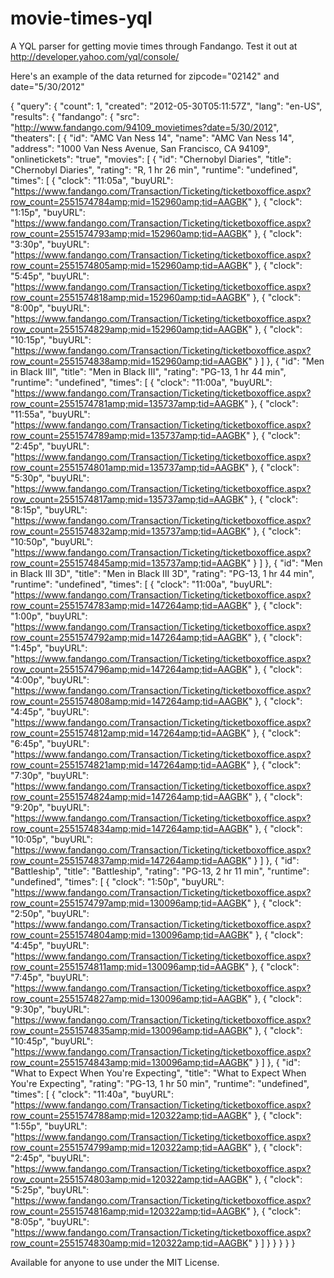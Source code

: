 movie-times-yql
===============

A YQL parser for getting movie times through Fandango. Test it out at http://developer.yahoo.com/yql/console/

Here's an example of the data returned for zipcode="02142" and date="5/30/2012"

{
 "query": {
  "count": 1,
  "created": "2012-05-30T05:11:57Z",
  "lang": "en-US",
  "results": {
   "fandango": {
    "src": "http://www.fandango.com/94109_movietimes?date=5/30/2012",
    "theaters": [
     {
      "id": "AMC Van Ness 14",
      "name": "AMC Van Ness 14",
      "address": "1000 Van Ness Avenue, San Francisco, CA 94109",
      "onlinetickets": "true",
      "movies": [
       {
        "id": "Chernobyl Diaries",
        "title": "Chernobyl Diaries",
        "rating": "R, 1 hr 26 min",
        "runtime": "undefined",
        "times": [
         {
          "clock": "11:05a",
          "buyURL": "https://www.fandango.com/Transaction/Ticketing/ticketboxoffice.aspx?row_count=2551574784amp;mid=152960amp;tid=AAGBK"
         },
         {
          "clock": "1:15p",
          "buyURL": "https://www.fandango.com/Transaction/Ticketing/ticketboxoffice.aspx?row_count=2551574793amp;mid=152960amp;tid=AAGBK"
         },
         {
          "clock": "3:30p",
          "buyURL": "https://www.fandango.com/Transaction/Ticketing/ticketboxoffice.aspx?row_count=2551574805amp;mid=152960amp;tid=AAGBK"
         },
         {
          "clock": "5:45p",
          "buyURL": "https://www.fandango.com/Transaction/Ticketing/ticketboxoffice.aspx?row_count=2551574818amp;mid=152960amp;tid=AAGBK"
         },
         {
          "clock": "8:00p",
          "buyURL": "https://www.fandango.com/Transaction/Ticketing/ticketboxoffice.aspx?row_count=2551574829amp;mid=152960amp;tid=AAGBK"
         },
         {
          "clock": "10:15p",
          "buyURL": "https://www.fandango.com/Transaction/Ticketing/ticketboxoffice.aspx?row_count=2551574838amp;mid=152960amp;tid=AAGBK"
         }
        ]
       },
       {
        "id": "Men in Black III",
        "title": "Men in Black III",
        "rating": "PG-13, 1 hr 44 min",
        "runtime": "undefined",
        "times": [
         {
          "clock": "11:00a",
          "buyURL": "https://www.fandango.com/Transaction/Ticketing/ticketboxoffice.aspx?row_count=2551574781amp;mid=135737amp;tid=AAGBK"
         },
         {
          "clock": "11:55a",
          "buyURL": "https://www.fandango.com/Transaction/Ticketing/ticketboxoffice.aspx?row_count=2551574789amp;mid=135737amp;tid=AAGBK"
         },
         {
          "clock": "2:45p",
          "buyURL": "https://www.fandango.com/Transaction/Ticketing/ticketboxoffice.aspx?row_count=2551574801amp;mid=135737amp;tid=AAGBK"
         },
         {
          "clock": "5:30p",
          "buyURL": "https://www.fandango.com/Transaction/Ticketing/ticketboxoffice.aspx?row_count=2551574817amp;mid=135737amp;tid=AAGBK"
         },
         {
          "clock": "8:15p",
          "buyURL": "https://www.fandango.com/Transaction/Ticketing/ticketboxoffice.aspx?row_count=2551574832amp;mid=135737amp;tid=AAGBK"
         },
         {
          "clock": "10:50p",
          "buyURL": "https://www.fandango.com/Transaction/Ticketing/ticketboxoffice.aspx?row_count=2551574845amp;mid=135737amp;tid=AAGBK"
         }
        ]
       },
       {
        "id": "Men in Black III 3D",
        "title": "Men in Black III 3D",
        "rating": "PG-13, 1 hr 44 min",
        "runtime": "undefined",
        "times": [
         {
          "clock": "11:00a",
          "buyURL": "https://www.fandango.com/Transaction/Ticketing/ticketboxoffice.aspx?row_count=2551574783amp;mid=147264amp;tid=AAGBK"
         },
         {
          "clock": "1:00p",
          "buyURL": "https://www.fandango.com/Transaction/Ticketing/ticketboxoffice.aspx?row_count=2551574792amp;mid=147264amp;tid=AAGBK"
         },
         {
          "clock": "1:45p",
          "buyURL": "https://www.fandango.com/Transaction/Ticketing/ticketboxoffice.aspx?row_count=2551574796amp;mid=147264amp;tid=AAGBK"
         },
         {
          "clock": "4:00p",
          "buyURL": "https://www.fandango.com/Transaction/Ticketing/ticketboxoffice.aspx?row_count=2551574808amp;mid=147264amp;tid=AAGBK"
         },
         {
          "clock": "4:45p",
          "buyURL": "https://www.fandango.com/Transaction/Ticketing/ticketboxoffice.aspx?row_count=2551574812amp;mid=147264amp;tid=AAGBK"
         },
         {
          "clock": "6:45p",
          "buyURL": "https://www.fandango.com/Transaction/Ticketing/ticketboxoffice.aspx?row_count=2551574821amp;mid=147264amp;tid=AAGBK"
         },
         {
          "clock": "7:30p",
          "buyURL": "https://www.fandango.com/Transaction/Ticketing/ticketboxoffice.aspx?row_count=2551574824amp;mid=147264amp;tid=AAGBK"
         },
         {
          "clock": "9:20p",
          "buyURL": "https://www.fandango.com/Transaction/Ticketing/ticketboxoffice.aspx?row_count=2551574834amp;mid=147264amp;tid=AAGBK"
         },
         {
          "clock": "10:05p",
          "buyURL": "https://www.fandango.com/Transaction/Ticketing/ticketboxoffice.aspx?row_count=2551574837amp;mid=147264amp;tid=AAGBK"
         }
        ]
       },
       {
        "id": "Battleship",
        "title": "Battleship",
        "rating": "PG-13, 2 hr 11 min",
        "runtime": "undefined",
        "times": [
         {
          "clock": "1:50p",
          "buyURL": "https://www.fandango.com/Transaction/Ticketing/ticketboxoffice.aspx?row_count=2551574797amp;mid=130096amp;tid=AAGBK"
         },
         {
          "clock": "2:50p",
          "buyURL": "https://www.fandango.com/Transaction/Ticketing/ticketboxoffice.aspx?row_count=2551574804amp;mid=130096amp;tid=AAGBK"
         },
         {
          "clock": "4:45p",
          "buyURL": "https://www.fandango.com/Transaction/Ticketing/ticketboxoffice.aspx?row_count=2551574811amp;mid=130096amp;tid=AAGBK"
         },
         {
          "clock": "7:45p",
          "buyURL": "https://www.fandango.com/Transaction/Ticketing/ticketboxoffice.aspx?row_count=2551574827amp;mid=130096amp;tid=AAGBK"
         },
         {
          "clock": "9:30p",
          "buyURL": "https://www.fandango.com/Transaction/Ticketing/ticketboxoffice.aspx?row_count=2551574835amp;mid=130096amp;tid=AAGBK"
         },
         {
          "clock": "10:45p",
          "buyURL": "https://www.fandango.com/Transaction/Ticketing/ticketboxoffice.aspx?row_count=2551574843amp;mid=130096amp;tid=AAGBK"
         }
        ]
       },
       {
        "id": "What to Expect When You're Expecting",
        "title": "What to Expect When You're Expecting",
        "rating": "PG-13, 1 hr 50 min",
        "runtime": "undefined",
        "times": [
         {
          "clock": "11:40a",
          "buyURL": "https://www.fandango.com/Transaction/Ticketing/ticketboxoffice.aspx?row_count=2551574788amp;mid=120322amp;tid=AAGBK"
         },
         {
          "clock": "1:55p",
          "buyURL": "https://www.fandango.com/Transaction/Ticketing/ticketboxoffice.aspx?row_count=2551574799amp;mid=120322amp;tid=AAGBK"
         },
         {
          "clock": "2:45p",
          "buyURL": "https://www.fandango.com/Transaction/Ticketing/ticketboxoffice.aspx?row_count=2551574803amp;mid=120322amp;tid=AAGBK"
         },
         {
          "clock": "5:25p",
          "buyURL": "https://www.fandango.com/Transaction/Ticketing/ticketboxoffice.aspx?row_count=2551574816amp;mid=120322amp;tid=AAGBK"
         },
         {
          "clock": "8:05p",
          "buyURL": "https://www.fandango.com/Transaction/Ticketing/ticketboxoffice.aspx?row_count=2551574830amp;mid=120322amp;tid=AAGBK"
         }
        ]
       }
      }
    }
  }
}


Available for anyone to use under the MIT License.